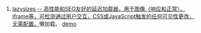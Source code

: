 1. [lazysizes -- 高性能和SEO友好的延迟加载器，用于图像（响应和正常），iframe等，可检测通过用户交互，CSS或JavaScript触发的任何可见性更改，无需配置。](https://github.com/aFarkas/lazysizes)懒加载。
[demo](https://blog.csdn.net/gao449812984/article/details/80900546)
